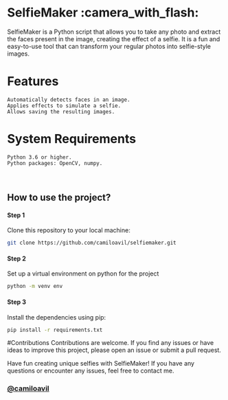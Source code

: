 # SelfieMaker :camera_with_flash:

SelfieMaker is a Python script that allows you to take any photo and extract the faces present in the image, creating the effect of a selfie. It is a fun and easy-to-use tool that can transform your regular photos into selfie-style images.

# Features

    Automatically detects faces in an image.
    Applies effects to simulate a selfie.
    Allows saving the resulting images.

# System Requirements

    Python 3.6 or higher.
    Python packages: OpenCV, numpy.

&nbsp;


## How to use the project?

#### Step 1

Clone this repository to your local machine:

```bash
git clone https://github.com/camiloavil/selfiemaker.git
```

#### Step 2

Set up a virtual environment on python for the project
```bash
python -m venv env
```
#### Step 3
Install the dependencies using pip:
```bash
pip install -r requirements.txt
```
#Contributions
Contributions are welcome. If you find any issues or have ideas to improve this project, please open an issue or submit a pull request.

Have fun creating unique selfies with SelfieMaker! If you have any questions or encounter any issues, feel free to contact me.
### [@camiloavil](https://camiloavil.com/)

